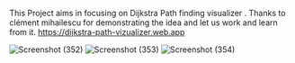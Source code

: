 This Project aims in focusing on Dijkstra Path finding visualizer . Thanks to clément mihailescu for demonstrating the idea and let us work and learn from it.
https://dijkstra-path-vizualizer.web.app

![Screenshot (352)](https://user-images.githubusercontent.com/61550309/124698125-c487d980-df05-11eb-83cf-cf0d6870df47.png)
![Screenshot (353)](https://user-images.githubusercontent.com/61550309/124698131-c6ea3380-df05-11eb-8309-b49340862230.png)
![Screenshot (354)](https://user-images.githubusercontent.com/61550309/124698135-c8b3f700-df05-11eb-83f4-06b958b142e3.png)
